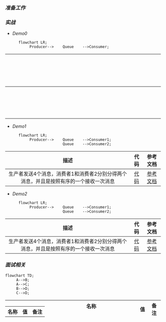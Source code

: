 ### *准备工作*


### *实战*
* *Demo0*
```mermaid
      flowchart LR;
           Producer-->    Queue    -->Consumer;
```
| <div style="width:2900px">描述</div>  | 代码      | 参考文档   |
|    :----:   |          :---: |  :---: |
| 实现一个生产者生产消息到rabbitmq，一个消费者消费消息       | [代码](https://github.com/zengjunhuai/Code/tree/master/MQProject/RabbitMQProject/Hellow%20World "悬停显示")  | [参考文档](https://www.yuque.com/yuqueyonghu7as8iq/ptfglx/tguuvso1rbti52by) |

* *Demo1*
```mermaid
      flowchart LR;
           Producer-->    Queue    -->Consumer1;
                          Queue    -->Consumer2;
```
| 描述  | 代码      | 参考文档   |
|    :----:   |          :---: |  :---: |
| 生产者发送4个消息，消费者1和消费者2分别分得两个消息，并且是按照有序的一个接收一次消息      | [代码](https://github.com/zengjunhuai/Code/tree/master/MQProject/RabbitMQProject/Demo1 "悬停显示")  | [参考文档](https://www.yuque.com/yuqueyonghu7as8iq/ptfglx/meu9rhvidncelqfc) |

* *Demo2*
```mermaid
      flowchart LR;
           Producer-->    Queue    -->Consumer1;
                          Queue    -->Consumer2;
```
| 描述  | 代码      | 参考文档   |
|    :----:   |          :---: |  :---: |
| 生产者发送4个消息，消费者1和消费者2分别分得两个消息，并且是按照有序的一个接收一次消息      | [代码](https://github.com/zengjunhuai/Code/tree/master/MQProject/RabbitMQProject/Demo1 "悬停显示")  | [参考文档](https://www.yuque.com/yuqueyonghu7as8iq/ptfglx/meu9rhvidncelqfc) |

### *面试相关*

```mermaid
flowchart TD;
     A-->B;
     A-->C;
     B-->D;
     C-->D;
```

<table width="">
    <thead style="display:inline-block; width: 100%; height: 20px">
        <tr>
            <th align="center">
            <span>&nbsp;&nbsp;&nbsp;&nbsp;&nbsp;&nbsp;&nbsp;&nbsp;</span>
            <span>&nbsp;&nbsp;&nbsp;&nbsp;&nbsp;&nbsp;&nbsp;&nbsp;</span>
            <span>&nbsp;&nbsp;&nbsp;&nbsp;&nbsp;&nbsp;&nbsp;&nbsp;</span>
            <span>&nbsp;&nbsp;&nbsp;&nbsp;&nbsp;&nbsp;&nbsp;&nbsp;</span>
            <span>&nbsp;&nbsp;&nbsp;&nbsp;&nbsp;&nbsp;&nbsp;&nbsp;</span>
            <span>&nbsp;&nbsp;&nbsp;&nbsp;&nbsp;&nbsp;&nbsp;&nbsp;</span>
            <span>&nbsp;&nbsp;</span>
            名称
            <span>&nbsp;&nbsp;&nbsp;&nbsp;&nbsp;&nbsp;&nbsp;&nbsp;</span>
            <span>&nbsp;&nbsp;&nbsp;&nbsp;&nbsp;&nbsp;&nbsp;&nbsp;</span>
            <span>&nbsp;&nbsp;&nbsp;&nbsp;&nbsp;&nbsp;&nbsp;&nbsp;</span>
            <span>&nbsp;&nbsp;&nbsp;&nbsp;&nbsp;&nbsp;&nbsp;&nbsp;</span>
            <span>&nbsp;&nbsp;&nbsp;&nbsp;&nbsp;&nbsp;&nbsp;&nbsp;</span>
            <span>&nbsp;&nbsp;&nbsp;&nbsp;&nbsp;&nbsp;&nbsp;&nbsp;</span>
            <span>&nbsp;&nbsp;&nbsp;&nbsp;&nbsp;&nbsp;&nbsp;&nbsp;</span>
            <span>&nbsp;&nbsp;</span>
            </th>
            <th>值</th>
            <th>备注</th>
        </tr>
    </thead>
    <tbody style="width: 100%">
       <tr>
           <th>名称</th>
           <th>值</th>
           <th>备注</th>
       </tr>
    </tbody>
</table>





